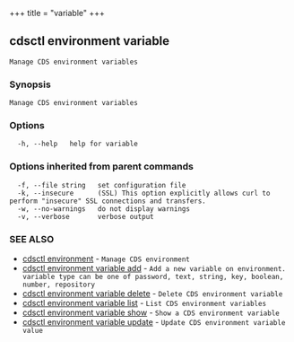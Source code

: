 +++
title = "variable"
+++
## cdsctl environment variable

`Manage CDS environment variables`

### Synopsis

`Manage CDS environment variables`

### Options

```
  -h, --help   help for variable
```

### Options inherited from parent commands

```
  -f, --file string   set configuration file
  -k, --insecure      (SSL) This option explicitly allows curl to perform "insecure" SSL connections and transfers.
  -w, --no-warnings   do not display warnings
  -v, --verbose       verbose output
```

### SEE ALSO

* [cdsctl environment](/manual/components/cdsctl/environment/)	 - `Manage CDS environment`
* [cdsctl environment variable add](/manual/components/cdsctl/environment/variable/add/)	 - `Add a new variable on environment. variable type can be one of password, text, string, key, boolean, number, repository`
* [cdsctl environment variable delete](/manual/components/cdsctl/environment/variable/delete/)	 - `Delete CDS environment variable`
* [cdsctl environment variable list](/manual/components/cdsctl/environment/variable/list/)	 - `List CDS environment variables`
* [cdsctl environment variable show](/manual/components/cdsctl/environment/variable/show/)	 - `Show a CDS environment variable`
* [cdsctl environment variable update](/manual/components/cdsctl/environment/variable/update/)	 - `Update CDS environment variable value`

